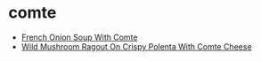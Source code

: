 # comte

 * [French Onion Soup With Comte](../../index/f/french-onion-soup-with-comte-51193890.json)
 * [Wild Mushroom Ragout On Crispy Polenta With Comte Cheese](../../index/w/wild-mushroom-ragout-on-crispy-polenta-with-comte-cheese-240689.json)
